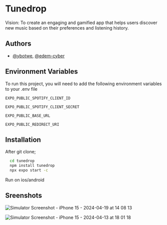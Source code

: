 # Tunedrop

Vision: To create an engaging and gamified app that helps users discover new music based on their preferences and listening history.


## Authors


- [@ybotwe](https://github.com/ybotwe), [@edem-cyber](https://www.github.com/edem-cyber)





## Environment Variables

To run this project, you will need to add the following environment variables to your .env file

`EXPO_PUBLIC_SPOTIFY_CLIENT_ID`

`EXPO_PUBLIC_SPOTIFY_CLIENT_SECRET`

`EXPO_PUBLIC_BASE_URL`

`EXPO_PUBLIC_REDIRECT_URI`
## Installation

After git clone;

```bash
  cd tunedrop
  npm install tunedrop
  npx expo start -c
```

Run on ios/android

## Sreenshots
![Simulator Screenshot - iPhone 15 - 2024-04-19 at 14 08 13](https://github.com/TuneDropLab/tunedrop/assets/51761485/0d631435-76f5-483a-8baa-2d57d05021ac)

![Simulator Screenshot - iPhone 15 - 2024-04-13 at 18 01 18](https://github.com/TuneDropLab/tunedrop/assets/51761485/fe4b3d3d-77a6-40bf-85ed-3977abb1a882)




    
